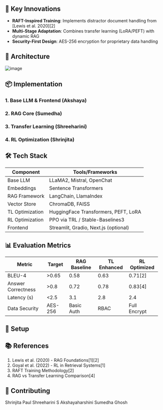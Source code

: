 ## 🚀 Key Innovations
- **RAFT-Inspired Training**: Implements distractor document handling from [Lewis et al. 2020][2]  
- **Multi-Stage Adaptation**: Combines transfer learning (LoRA/PEFT) with dynamic RAG  
- **Security-First Design**: AES-256 encryption for proprietary data handling  

## 🧩 Architecture
![image](https://github.com/user-attachments/assets/a669795d-d8d1-422c-a471-08f35cab5401)

## 📦 Implementation
### 1. Base LLM & Frontend (Akshaya)


### 2. RAG Core (Sumedha)


### 3. Transfer Learning (Shreeharini)


### 4. RL Optimization (Shrinjita)


## 🛠️ Tech Stack

| Component        | Tools/Frameworks                     |
|------------------|--------------------------------------|
| Base LLM         | LLaMA2, Mistral, OpenChat            |
| Embeddings       | Sentence Transformers               |
| RAG Framework    | LangChain, LlamaIndex               |
| Vector Store     | ChromaDB, FAISS                     |
| TL Optimization  | HuggingFace Transformers, PEFT, LoRA|
| RL Optimization  | PPO via TRL / Stable-Baselines3     |
| Frontend         | Streamlit, Gradio, Next.js (optional)|

## 📊 Evaluation Metrics
| Metric               | Target    | RAG Baseline | TL Enhanced | RL Optimized |
|----------------------|-----------|--------------|-------------|--------------|
| BLEU-4               | >0.65     | 0.58         | 0.63        | 0.71[2]      |
| Answer Correctness   | >0.8      | 0.72         | 0.78        | 0.83[4]      |
| Latency (s)          | <2.5      | 3.1          | 2.8         | 2.4          |
| Data Security        | AES-256   | Basic Auth   | RBAC        | Full Encrypt |

## 🔧 Setup



## 📚 References
1. Lewis et al. (2020) - RAG Foundations[1][2]  
2. Goyal et al. (2022) - RL in Retrieval Systems[1]  
3. RAFT Training Methodology[2]  
4. RAG vs Transfer Learning Comparison[4]

## 🤝 Contributing
Shrinjita Paul
Shreeharini S
Akshayaharshini
Sumedha Ghosh
